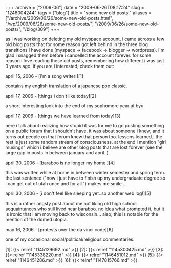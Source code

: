 +++
archive = ["2009-06"]
date = "2009-06-26T08:17:24"
slug = "1246004244"
tags = ["blog"]
title = "some new old posts!"
aliases = ["/archive/2009/06/26/some-new-old-posts.html", "/wp/2009/06/26/some-new-old-posts/", "/2009/06/26/some-new-old-posts/", "/blog/309"]
+++

as i was working on deleting my old myspace account, i came across a few
old blog posts that for some reason got left behind in the three blog
transitions i have done (myspace -> facebook -> blogger -> wordpress). i'm
glad i snagged them before i cancelled the account forever. for some
reason i love reading these old posts, remembering how different i was
just 3 years ago. if you are i interested, check them out:

april 15, 2006 - [i'm a song writer!][1]

contains my english translation of a japanese pop classic.

april 17, 2006 - [things i don't like today][2]

a short interesting look into the end of my sophomore year at byu.

april 17, 2006 - [things we have learned from today][3]

here i talk about realizing how stupid it was for me to go posting
something on a public forum that i shouldn't have. it was about someone
i knew, and it turns out people on that forum knew that person too.
lessons learned.. the rest is just some random stream of consciousness. at
the end i mention "girl musings" which i believe are other blog posts that
are lost forever (see the large gap in posts in between january and
april..).

april 30, 2006 - [baraboo is no longer my home.][4]

this was written while at home in between winter semester and spring term.
the last sentence ("now i just have to finish up my undergraduate degree
so i can get out of utah once and for all.") makes me smile...

april 30, 2006 - [i don't feel like sleeping yet..so another web log!][5]

this is a rather angsty post about me not liking old high school
acquaintances who still lived near baraboo. no idea what prompted it, but
it is ironic that i am moving back to wisconsin... also, this is notable
for the mention of the domed utopia.

may 16, 2006 - [protests over the da vinci code][6]

one of my occasional social/political/religious commentaries.

[1]: {{< relref "1145129692.md" >}}
[2]: {{< relref "1145300425.md" >}}
[3]: {{< relref "1145338220.md" >}}
[4]: {{< relref "1146451012.md" >}}
[5]: {{< relref "1146451286.md" >}}
[6]: {{< relref "1147815766.md" >}}

